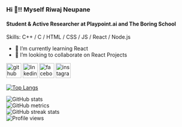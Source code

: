 ### Hi 👋!! Myself Riwaj Neupane
#### Student & Active Researcher at Playpoint.ai and The Boring School

Skills: C++ / C / HTML / CSS / JS / React / Node.js

- 🌱 I’m currently learning React 
- 👯 I’m looking to collaborate on React Projects





[<img src='https://cdn.jsdelivr.net/npm/simple-icons@3.0.1/icons/github.svg' alt='github' height='40'>](https://github.com/reewazz)  [<img   src='https://cdn.jsdelivr.net/npm/simple-icons@3.0.1/icons/linkedin.svg' alt='linkedin' height='40'>](https://www.linkedin.com/in/riwaj-neupane-9a906823a/)  [<img                                src='https://cdn.jsdelivr.net/npm/simple-icons@3.0.1/icons/facebook.svg' alt='facebook' height='40'>](https://www.facebook.com/reewazz14/)  [<img src='https://cdn.jsdelivr.net/npm/simple-icons@3.0.1/icons/instagram.svg' alt='instagram' height='40'>](https://www.instagram.com/reewazz_neup/)  

[![Top Langs](https://github-readme-stats.vercel.app/api/top-langs/?username=reewazz)](https://github.com/anuraghazra/github-readme-stats)

![GitHub stats](https://github-readme-stats.vercel.app/api?username=reewazz&show_icons=true)  
![GitHub metrics](https://metrics.lecoq.io/reewazz)  
![GitHub streak stats](https://github-readme-streak-stats.herokuapp.com/?user=reewazz)  
![Profile views](https://gpvc.arturio.dev/reewazz)  
